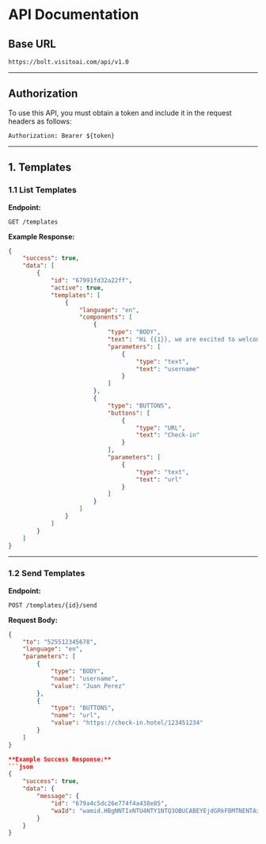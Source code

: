 # API Documentation

## Base URL
```
https://bolt.visitoai.com/api/v1.0
```

---

## Authorization
To use this API, you must obtain a token and include it in the request headers as follows:

```
Authorization: Bearer ${token}
```

---

## 1. Templates

### 1.1 List Templates
**Endpoint:**
```
GET /templates
```

**Example Response:**
```json
{
    "success": true,
    "data": [
        {
            "id": "67991fd32a22ff",
            "active": true,
            "templates": [
                {
                    "language": "en",
                    "components": [
                        {
                            "type": "BODY",
                            "text": "Hi {{1}}, we are excited to welcome you!",
                            "parameters": [
                                {
                                    "type": "text",
                                    "text": "username"
                                }
                            ]
                        },
                        {
                            "type": "BUTTONS",
                            "buttons": [
                                {
                                    "type": "URL",
                                    "text": "Check-in"
                                }
                            ],
                            "parameters": [
                                {
                                    "type": "text",
                                    "text": "url"
                                }
                            ]
                        }
                    ]
                }
            ]
        }
    ]
}
```

---

### 1.2 Send Templates
**Endpoint:**

```
POST /templates/{id}/send
```

**Request Body:**
```json
{
    "to": "525512345678",
    "language": "en",
    "parameters": [
        {
            "type": "BODY",
            "name": "username",
            "value": "Juan Perez"
        },
        {
            "type": "BUTTONS",
            "name": "url",
            "value": "https://check-in.hotel/123451234"
        }
    ]
}

**Example Success Response:**
```json
{
    "success": true,
    "data": {
        "message": {
            "id": "679a4c5dc26e774f4a438e85",
            "waId": "wamid.HBgNNTIxNTU4NTY1NTQ3OBUCABEYEjdGRkFBMTNENTAxNkIzQ0E1RQA="
        }
    }
}
```
